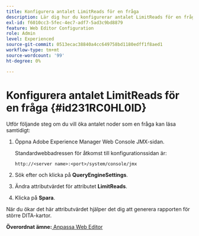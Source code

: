 ```yaml
---
title: Konfigurera antalet LimitReads för en fråga
description: Lär dig hur du konfigurerar antalet LimitReads för en fråga
exl-id: f6010cc3-5fec-4ec7-adf7-5ad3c9bd8879
feature: Web Editor Configuration
role: Admin
level: Experienced
source-git-commit: 0513ecac38840a4cc649758bd1180edff1f8aed1
workflow-type: tm+mt
source-wordcount: '99'
ht-degree: 0%

---
```


# Konfigurera antalet LimitReads för en fråga {#id231RC0HL0ID}

Utför följande steg om du vill öka antalet noder som en fråga kan läsa samtidigt:

1. Öppna Adobe Experience Manager Web Console JMX-sidan.

   Standardwebbadressen för åtkomst till konfigurationssidan är:

   ```http
   http://<server name>:<port>/system/console/jmx
   ```

1. Sök efter och klicka på **QueryEngineSettings**.

1. Ändra attributvärdet för attributet **LimitReads**.

1. Klicka på **Spara**.


När du ökar det här attributvärdet hjälper det dig att generera rapporten för större DITA-kartor.

**Överordnat ämne:**[ Anpassa Web Editor](conf-web-editor.md)
